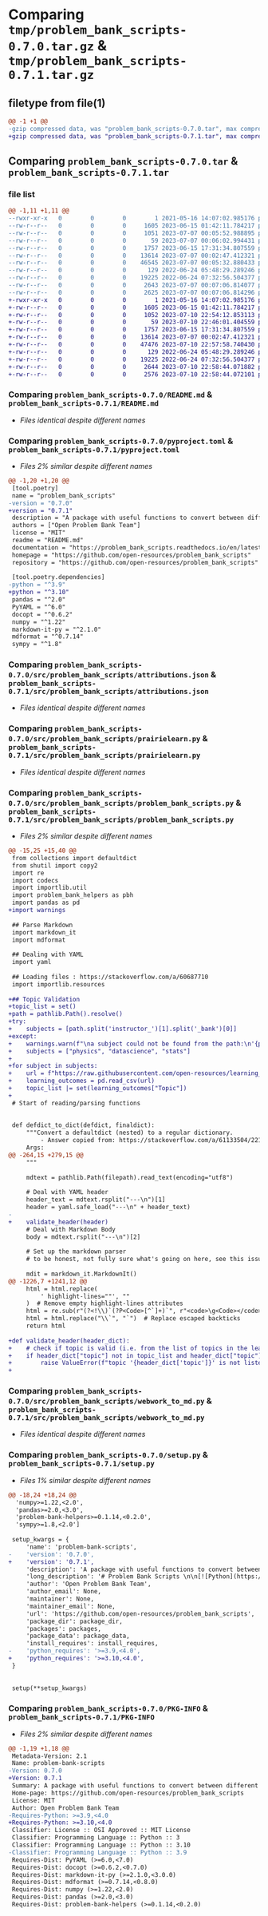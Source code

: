 # Comparing `tmp/problem_bank_scripts-0.7.0.tar.gz` & `tmp/problem_bank_scripts-0.7.1.tar.gz`

## filetype from file(1)

```diff
@@ -1 +1 @@
-gzip compressed data, was "problem_bank_scripts-0.7.0.tar", max compression
+gzip compressed data, was "problem_bank_scripts-0.7.1.tar", max compression
```

## Comparing `problem_bank_scripts-0.7.0.tar` & `problem_bank_scripts-0.7.1.tar`

### file list

```diff
@@ -1,11 +1,11 @@
--rwxr-xr-x   0        0        0        1 2021-05-16 14:07:02.985176 problem_bank_scripts-0.7.0/LICENSE
--rw-r--r--   0        0        0     1605 2023-06-15 01:42:11.784217 problem_bank_scripts-0.7.0/README.md
--rw-r--r--   0        0        0     1051 2023-07-07 00:05:52.988895 problem_bank_scripts-0.7.0/pyproject.toml
--rw-r--r--   0        0        0       59 2023-07-07 00:06:02.994431 problem_bank_scripts-0.7.0/src/problem_bank_scripts/__init__.py
--rw-r--r--   0        0        0     1757 2023-06-15 17:31:34.807559 problem_bank_scripts-0.7.0/src/problem_bank_scripts/attributions.json
--rw-r--r--   0        0        0    13614 2023-07-07 00:02:47.412321 problem_bank_scripts-0.7.0/src/problem_bank_scripts/prairielearn.py
--rw-r--r--   0        0        0    46545 2023-07-07 00:05:32.880433 problem_bank_scripts-0.7.0/src/problem_bank_scripts/problem_bank_scripts.py
--rw-r--r--   0        0        0      129 2022-06-24 05:48:29.289246 problem_bank_scripts-0.7.0/src/problem_bank_scripts/qti_export.py
--rw-r--r--   0        0        0    19225 2022-06-24 07:32:56.504377 problem_bank_scripts-0.7.0/src/problem_bank_scripts/webwork_to_md.py
--rw-r--r--   0        0        0     2643 2023-07-07 00:07:06.814077 problem_bank_scripts-0.7.0/setup.py
--rw-r--r--   0        0        0     2625 2023-07-07 00:07:06.814296 problem_bank_scripts-0.7.0/PKG-INFO
+-rwxr-xr-x   0        0        0        1 2021-05-16 14:07:02.985176 problem_bank_scripts-0.7.1/LICENSE
+-rw-r--r--   0        0        0     1605 2023-06-15 01:42:11.784217 problem_bank_scripts-0.7.1/README.md
+-rw-r--r--   0        0        0     1052 2023-07-10 22:54:12.853113 problem_bank_scripts-0.7.1/pyproject.toml
+-rw-r--r--   0        0        0       59 2023-07-10 22:46:01.404559 problem_bank_scripts-0.7.1/src/problem_bank_scripts/__init__.py
+-rw-r--r--   0        0        0     1757 2023-06-15 17:31:34.807559 problem_bank_scripts-0.7.1/src/problem_bank_scripts/attributions.json
+-rw-r--r--   0        0        0    13614 2023-07-07 00:02:47.412321 problem_bank_scripts-0.7.1/src/problem_bank_scripts/prairielearn.py
+-rw-r--r--   0        0        0    47476 2023-07-10 22:57:58.740430 problem_bank_scripts-0.7.1/src/problem_bank_scripts/problem_bank_scripts.py
+-rw-r--r--   0        0        0      129 2022-06-24 05:48:29.289246 problem_bank_scripts-0.7.1/src/problem_bank_scripts/qti_export.py
+-rw-r--r--   0        0        0    19225 2022-06-24 07:32:56.504377 problem_bank_scripts-0.7.1/src/problem_bank_scripts/webwork_to_md.py
+-rw-r--r--   0        0        0     2644 2023-07-10 22:58:44.071882 problem_bank_scripts-0.7.1/setup.py
+-rw-r--r--   0        0        0     2576 2023-07-10 22:58:44.072101 problem_bank_scripts-0.7.1/PKG-INFO
```

### Comparing `problem_bank_scripts-0.7.0/README.md` & `problem_bank_scripts-0.7.1/README.md`

 * *Files identical despite different names*

### Comparing `problem_bank_scripts-0.7.0/pyproject.toml` & `problem_bank_scripts-0.7.1/pyproject.toml`

 * *Files 2% similar despite different names*

```diff
@@ -1,20 +1,20 @@
 [tool.poetry]
 name = "problem_bank_scripts"
-version = "0.7.0"
+version = "0.7.1"
 description = "A package with useful functions to convert between different problem bank formats."
 authors = ["Open Problem Bank Team"]
 license = "MIT"
 readme = "README.md"
 documentation = "https://problem_bank_scripts.readthedocs.io/en/latest/"
 homepage = "https://github.com/open-resources/problem_bank_scripts"
 repository = "https://github.com/open-resources/problem_bank_scripts"
 
 [tool.poetry.dependencies]
-python = "^3.9"
+python = "^3.10"
 pandas = "^2.0"
 PyYAML = "^6.0"
 docopt = "^0.6.2"
 numpy = "^1.22"
 markdown-it-py = "^2.1.0"
 mdformat = "^0.7.14"
 sympy = "^1.8"
```

### Comparing `problem_bank_scripts-0.7.0/src/problem_bank_scripts/attributions.json` & `problem_bank_scripts-0.7.1/src/problem_bank_scripts/attributions.json`

 * *Files identical despite different names*

### Comparing `problem_bank_scripts-0.7.0/src/problem_bank_scripts/prairielearn.py` & `problem_bank_scripts-0.7.1/src/problem_bank_scripts/prairielearn.py`

 * *Files identical despite different names*

### Comparing `problem_bank_scripts-0.7.0/src/problem_bank_scripts/problem_bank_scripts.py` & `problem_bank_scripts-0.7.1/src/problem_bank_scripts/problem_bank_scripts.py`

 * *Files 2% similar despite different names*

```diff
@@ -15,25 +15,40 @@
 from collections import defaultdict
 from shutil import copy2
 import re
 import codecs
 import importlib.util
 import problem_bank_helpers as pbh
 import pandas as pd
+import warnings
 
 ## Parse Markdown
 import markdown_it
 import mdformat
 
 ## Dealing with YAML
 import yaml
 
 ## Loading files : https://stackoverflow.com/a/60687710
 import importlib.resources
 
+## Topic Validation
+topic_list = set()
+path = pathlib.Path().resolve()
+try:
+    subjects = [path.split('instructor_')[1].split('_bank')[0]]
+except:
+    warnings.warn(f"\na subject could not be found from the path:\n'{path}'\ntopics from all subjects have been loaded.")
+    subjects = ["physics", "datascience", "stats"]
+
+for subject in subjects:
+    url = f"https://raw.githubusercontent.com/open-resources/learning_outcomes/main/outputs_csv/LO_{subject}.csv"
+    learning_outcomes = pd.read_csv(url)
+    topic_list |= set(learning_outcomes["Topic"])
+
 # Start of reading/parsing functions
 
 
 def defdict_to_dict(defdict, finaldict):
     """Convert a defaultdict (nested) to a regular dictionary.
         - Answer copied from: https://stackoverflow.com/a/61133504/2217577
     Args:
@@ -264,15 +279,15 @@
     """
 
     mdtext = pathlib.Path(filepath).read_text(encoding="utf8")
 
     # Deal with YAML header
     header_text = mdtext.rsplit("---\n")[1]
     header = yaml.safe_load("---\n" + header_text)
-
+    validate_header(header)
     # Deal with Markdown Body
     body = mdtext.rsplit("---\n")[2]
 
     # Set up the markdown parser
     # to be honest, not fully sure what's going on here, see this issue: https://github.com/executablebooks/markdown-it-py/issues/164
 
     mdit = markdown_it.MarkdownIt()
@@ -1226,7 +1241,12 @@
     html = html.replace(
         ' highlight-lines=""', ""
     )  # Remove empty highlight-lines attributes
     html = re.sub(r"(?<!\\)`(?P<Code>[^`]+)`", r"<code>\g<Code></code>", html)
     html = html.replace("\\`", "`")  # Replace escaped backticks
     return html
 
+def validate_header(header_dict):
+    # check if topic is valid (i.e. from the list of topics in the learning_outcomes repo for this subject)
+    if header_dict["topic"] not in topic_list and header_dict["topic"] != "Template":
+        raise ValueError(f"topic '{header_dict['topic']}' is not listed in the learning outcomes")
+
```

### Comparing `problem_bank_scripts-0.7.0/src/problem_bank_scripts/webwork_to_md.py` & `problem_bank_scripts-0.7.1/src/problem_bank_scripts/webwork_to_md.py`

 * *Files identical despite different names*

### Comparing `problem_bank_scripts-0.7.0/setup.py` & `problem_bank_scripts-0.7.1/setup.py`

 * *Files 1% similar despite different names*

```diff
@@ -18,24 +18,24 @@
  'numpy>=1.22,<2.0',
  'pandas>=2.0,<3.0',
  'problem-bank-helpers>=0.1.14,<0.2.0',
  'sympy>=1.8,<2.0']
 
 setup_kwargs = {
     'name': 'problem-bank-scripts',
-    'version': '0.7.0',
+    'version': '0.7.1',
     'description': 'A package with useful functions to convert between different problem bank formats.',
     'long_description': '# Problem Bank Scripts \n\n[![Python](https://img.shields.io/badge/python-3.9-blue)]()\n[![codecov](https://codecov.io/gh/open-resources/problem_bank_scripts/branch/main/graph/badge.svg)](https://codecov.io/gh/open-resources/problem_bank_scripts)\n[![Documentation Status](https://readthedocs.org/projects/problem_bank_scripts/badge/?version=latest)](https://problem_bank_scripts.readthedocs.io/en/latest/?badge=latest)\n\n\n## Installation\n\n```bash\n$ pip install -i https://test.pypi.org/simple/ problem_bank_scripts\n```\n\n## Update version\n\nHere are the steps to increment the version (replace patch with major/minor/patch)\n\n```\npoetry version patch\n\npico src/problem_bank_scripts/__init__.py\n\npico tests/test_problem_bank_scripts.py\n\npoetry run pytest\n\ncd docs; poetry run make html; cd ..\n\ngit add .; git commit -m "increment version"; git push\n\npoetry build\n\npoetry publish\n```\n\n\n## Features\n\n- TODO\n\n## Dependencies\n\n- TODO\n\n## Usage\n\n- TODO\n\n## Documentation\n\nThe official documentation is hosted on Read the Docs: https://problem_bank_scripts.readthedocs.io/en/latest/\n\n## Contributors\n\nWe welcome and recognize all contributions. You can see a list of current contributors in the [contributors tab](https://github.com/open-resources/problem_bank_scripts/graphs/contributors).\n\n### Credits\n\nThis package was created with Cookiecutter and the UBC-MDS/cookiecutter-ubc-mds project template, modified from the [pyOpenSci/cookiecutter-pyopensci](https://github.com/pyOpenSci/cookiecutter-pyopensci) project template and the [audreyr/cookiecutter-pypackage](https://github.com/audreyr/cookiecutter-pypackage).\n',
     'author': 'Open Problem Bank Team',
     'author_email': None,
     'maintainer': None,
     'maintainer_email': None,
     'url': 'https://github.com/open-resources/problem_bank_scripts',
     'package_dir': package_dir,
     'packages': packages,
     'package_data': package_data,
     'install_requires': install_requires,
-    'python_requires': '>=3.9,<4.0',
+    'python_requires': '>=3.10,<4.0',
 }
 
 
 setup(**setup_kwargs)
```

### Comparing `problem_bank_scripts-0.7.0/PKG-INFO` & `problem_bank_scripts-0.7.1/PKG-INFO`

 * *Files 2% similar despite different names*

```diff
@@ -1,19 +1,18 @@
 Metadata-Version: 2.1
 Name: problem-bank-scripts
-Version: 0.7.0
+Version: 0.7.1
 Summary: A package with useful functions to convert between different problem bank formats.
 Home-page: https://github.com/open-resources/problem_bank_scripts
 License: MIT
 Author: Open Problem Bank Team
-Requires-Python: >=3.9,<4.0
+Requires-Python: >=3.10,<4.0
 Classifier: License :: OSI Approved :: MIT License
 Classifier: Programming Language :: Python :: 3
 Classifier: Programming Language :: Python :: 3.10
-Classifier: Programming Language :: Python :: 3.9
 Requires-Dist: PyYAML (>=6.0,<7.0)
 Requires-Dist: docopt (>=0.6.2,<0.7.0)
 Requires-Dist: markdown-it-py (>=2.1.0,<3.0.0)
 Requires-Dist: mdformat (>=0.7.14,<0.8.0)
 Requires-Dist: numpy (>=1.22,<2.0)
 Requires-Dist: pandas (>=2.0,<3.0)
 Requires-Dist: problem-bank-helpers (>=0.1.14,<0.2.0)
```

